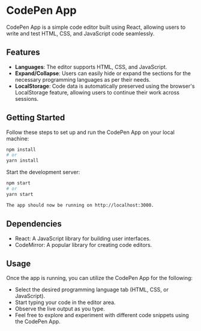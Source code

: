 # CodePen App

CodePen App is a simple code editor built using React, allowing users to write and test HTML, CSS, and JavaScript code seamlessly.

## Features

- **Languages**: The editor supports HTML, CSS, and JavaScript.
- **Expand/Collapse**: Users can easily hide or expand the sections for the necessary programming languages as per their needs.
- **LocalStorage**: Code data is automatically preserved using the browser's LocalStorage feature, allowing users to continue their work across sessions.

## Getting Started

Follow these steps to set up and run the CodePen App on your local machine:

```bash
npm install
# or
yarn install
```

Start the development server:

```bash
npm start
# or
yarn start

The app should now be running on http://localhost:3000.
```

## Dependencies

- React: A JavaScript library for building user interfaces.
- CodeMirror: A popular library for creating code editors.

## Usage

Once the app is running, you can utilize the CodePen App for the following:

- Select the desired programming language tab (HTML, CSS, or JavaScript).
- Start typing your code in the editor area.
- Observe the live output as you type.
- Feel free to explore and experiment with different code snippets using the CodePen App.
